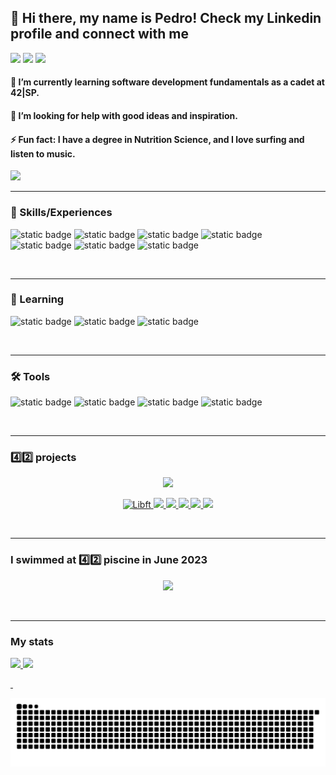 
<div>
<h2> 👋 Hi there, my name is Pedro! Check my Linkedin profile and connect with me</h2>
<a href="https://www.linkedin.com/in/pedro-melo-325531192" target="_blank"><img src="https://img.shields.io/badge/-LinkedIn-%230077B5?style=for-the-badge&logo=linkedin&logoColor=white" target="_blank"></a> 
 <a href="https://www.youtube.com/@edgecolive" target="_blank"><img src="https://img.shields.io/badge/YouTube-red?style=for-the-badge&logo=youtube&logoColor=white" target="_blank"></a>   
 <a href="https://www.pedromelodev.com" target="_blank"><img src="https://img.shields.io/badge/site%7Cblog-purple?style=for-the-badge&logo=&logoColor=white" target="_blank"></a>   

<h4>🌱 I’m currently learning software development fundamentals as a cadet at 42|SP.</h4>
<h4>🤔 I’m looking for help with good ideas and inspiration.</h4>
<h4>⚡ Fun fact: I have a degree in Nutrition Science, and I love surfing and listen to music.</h4>
</div>

![](https://komarev.com/ghpvc/?username=pedromelocf)

<hr>

<div>

<h3> 🏅 Skills/Experiences </h3>
 
![static badge](https://img.shields.io/badge/C%7CLang-black?style=for-the-badge&logo=&logoColor=white) ![static badge](https://img.shields.io/badge/Github-grey?style=for-the-badge&logo=&logoColor=white) ![static badge](https://img.shields.io/badge/Shell-green?style=for-the-badge&logo=&logoColor=white) ![static badge](https://img.shields.io/badge/React-blue?style=for-the-badge&logo=&logoColor=white) ![static badge](https://img.shields.io/badge/Javascript-yellow?style=for-the-badge&logo=&logoColor=white) ![static badge](https://img.shields.io/badge/Debian-red?style=for-the-badge&logo=&logoColor=white)  ![static badge](https://img.shields.io/badge/MariaDB-blue?style=for-the-badge&logo=&logoColor=white)  

$~$
                    
</div>         
 
<hr>

<div>
 
<h3> 📖 Learning </h3>    
 
![static badge](https://img.shields.io/badge/C%7CLang-black?style=for-the-badge&logo=&logoColor=white) ![static badge](https://img.shields.io/badge/Shell-green?style=for-the-badge&logo=&logoColor=white) ![static badge](https://img.shields.io/badge/Makefile-grey?style=for-the-badge&logo=&logoColor=white)

</div>

$~$
           
<hr>  

<div>
 
<h3> 🛠️ Tools </h3>    
 
![static badge](https://img.shields.io/badge/Notion-black?style=for-the-badge&logo=&logoColor=white) ![static badge](https://img.shields.io/badge/VS-CODE-blue?style=for-the-badge&logo=&logoColor=white) ![static badge](https://img.shields.io/badge/Trello-blue?style=for-the-badge&logo=&logoColor=white) ![static badge](https://img.shields.io/badge/Linux-Ubuntu-orange?style=for-the-badge&logo=&logoColor=white)

</div>

$~$

<hr>

<h3> 4️⃣2️⃣ projects </h3>

<p align="center">
 <img src="https://github.com/pedromelocf/utilities/blob/master/phase_onee.png" />
 </p>

<p align="center">
  <a href="https://github.com/pedromelocf/42_libft" target="_blank">
    <img src="https://github.com/pedromelocf/utilities/blob/master/libfte.png" alt="Libft" />
  </a>
 
 <a href="https://github.com/pedromelocf/42_get_next_line" target="_blank">
  <img src="https://github.com/pedromelocf/utilities/blob/master/get_next_linem.png" />
 </a>

 <a href="https://github.com/pedromelocf/42_printf" target="_blank">
  <img src="https://github.com/pedromelocf/utilities/blob/master/ft_printfm.png" />
 </a>

 <a href="https://github.com/pedromelocf/42_borntoberoot" target="_blank">
  <img src="https://github.com/pedromelocf/utilities/blob/master/born2berootm.png" />
 </a>

 <a href="https://github.com/pedromelocf/42_fdf" target="_blank">
  <img src="https://github.com/pedromelocf/utilities/blob/master/fdfe.png" />
 </a>

 <a href="https://github.com/pedromelocf/42_pipex" target="_blank">
  <img src="https://github.com/pedromelocf/utilities/blob/master/pipexe.png" />
 </a>
 
</p>

$~$

<hr>

<h3> I swimmed at 4️⃣2️⃣ piscine in June 2023 </h3>

<p align="center">
   <img height="150em" src="https://i.imgur.com/Y1TAMmm.png"/> 
</p>


$~$

<hr>

<div>

<h3> My stats</h3>
 
<a href="https://github.com/pedromelocf">

<img height="165em" src="https://github-readme-stats.vercel.app/api/top-langs/?username=pedromelocf&layout=compact&langs_count=7&theme=dracula"/>
<img height="165em" src="https://github-readme-stats.vercel.app/api?username=pedromelocf&show_icons=true&theme=dracula&include_all_commits=true&count_private=true"/>
</div>

$~$

![Snake animation](https://github.com/pedromelocf/pedromelocf/blob/output/github-contribution-grid-snake.svg)

<script>
function redirectToRepository(url) {
    window.location.href = url;
}
</script>
